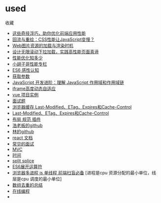 # used
收藏
* [这些奇技浮巧，助你优化前端应用性能](https://weibo.com/ttarticle/p/show?id=2309404092566151783294&ssl_rnd=1510728847.636)
* [回流与重绘：CSS性能让JavaScript变慢？](http://www.zhangxinxu.com/wordpress/2010/01/%E5%9B%9E%E6%B5%81%E4%B8%8E%E9%87%8D%E7%BB%98%EF%BC%9Acss%E6%80%A7%E8%83%BD%E8%AE%A9javascript%E5%8F%98%E6%85%A2%EF%BC%9F/)
* [Web图片资源的加载与渲染时机](https://segmentfault.com/a/1190000010032501)
* [设计无限滚动下拉加载，实践高性能页面真谛](https://juejin.im/post/58b545f0b123db005734634e)
* [性能优化知多少](http://www.cnblogs.com/sheng-jie/p/7109385.html#autoid-4-3-0)
* [小胡子哥性能专栏](https://github.com/barretlee/performance-column/issues)
* [ES6 感性认知](http://www.zhangxinxu.com/wordpress/2014/02/es6-javascript-promise-%E6%84%9F%E6%80%A7%E8%AE%A4%E7%9F%A5/)
* [获取参数](http://www.cnblogs.com/babycool/p/3169058.html)
* [JavaScript 开发进阶：理解 JavaScript 作用域和作用域链](http://www.cnblogs.com/lhb25/archive/2011/09/06/javascript-scope-chain.html)
* [iframe高度动态自适应](http://www.zhangxinxu.com/wordpress/2010/12/%E5%B0%8Ftip%EF%BC%9Aiframe%E9%AB%98%E5%BA%A6%E5%8A%A8%E6%80%81%E8%87%AA%E9%80%82%E5%BA%94/)
* [vue 项目实例](https://www.vue-js.com/topic/58abbd21a9c1282817afc28d)
* [面试题](https://www.kancloud.cn/jikeytang/qq/81143)
* [浏览器缓存 Last-Modified、ETag、Expires和Cache-Control](https://www.cnblogs.com/zhouwenhong/p/3928645.html)
* [Last-Modified、ETag、Expires和Cache-Control](https://www.cnblogs.com/gaobing/p/5687962.html)
* [布局 规范 插件](http://nec.netease.com)
* [浩老板的github]( https://github.com/arronf2e/blog)
* [林的github](https://github.com/nossika/little-vue)
* [react 文档](https://doc.react-china.org/docs/hello-world.html)
* [常见的面试](https://segmentfault.com/a/1190000009662029)
* [MVC](https://github.com/livoras/blog/issues/11)
* [时间](http://blog.csdn.net/hot_cool/article/details/74178292)
* [split splice](https://www.cnblogs.com/webjoker/p/5218114.html)
* [ES6展开运算符](https://segmentfault.com/a/1190000007022442)
* [浏览器多进程 js 单线程 前端扫盲必备](https://segmentfault.com/a/1190000012925872) [进程是cpu 资源分配的最小单位，线层是cpu 调度的最小单位]
* [数组去重的总结](http://www.jb51.net/article/118657.htm)
* [在线编程](https://cnodejs.org/topic/55c1b2702e31588236506f88)
* 

